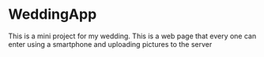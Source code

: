 # WeddingApp
This is a mini project for my wedding. This is a web page that every one can enter using a smartphone and uploading pictures to the server
